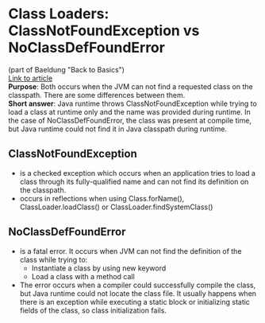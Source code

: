 # Class Loaders: ClassNotFoundException vs NoClassDefFoundError  
(part of Baeldung "Back to Basics")  
[Link to article](https://www.baeldung.com/java-classnotfoundexception-and-noclassdeffounderror)  
**Purpose**: Both occurs when the JVM can not find a requested class on the classpath. There are some differences between them.  
**Short answer**: Java runtime throws ClassNotFoundException while trying to load a class at runtime only and the name was provided during runtime. In the case of NoClassDefFoundError, the class was present at compile time, but Java runtime could not find it in Java classpath during runtime.  
## ClassNotFoundException
* is a checked exception which occurs when an application tries to load a class through its fully-qualified name and can not find its definition on the classpath.
* occurs in reflections when using Class.forName(), ClassLoader.loadClass() or ClassLoader.findSystemClass()
## NoClassDefFoundError
* is a fatal error. It occurs when JVM can not find the definition of the class while trying to:
	* Instantiate a class by using new keyword
	* Load a class with a method call
* The error occurs when a compiler could successfully compile the class, but Java runtime could not locate the class file. It usually happens when there is an exception while executing a static block or initializing static fields of the class, so class initialization fails.